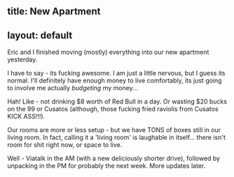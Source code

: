 title: New Apartment
---
layout: default
---

Eric and I finished moving (mostly) everything into our new apartment
yesterday.

I have to say - its fucking awesome. I am just a little nervous, but I guess
its normal. I'll definitely have enough money to live comfortably, its just
going to involve me actually _budgeting_ my money...

Hah! Like - not drinking $8 worth of Red Bull in a day. Or wasting $20 bucks
on the 99 or Cusatos (although, those fucking fried raviolis from Cusatos KICK
ASS!!!).

Our rooms are more or less setup - but we have TONS of boxes still in our
living room. In fact, calling it a 'living room' is laughable in itself...
there isn't room for shit right now, or space to live.

Well - Viatalk in the AM (with a new deliciously shorter drive), followed by
unpacking in the PM for probably the next week. More updates later.
